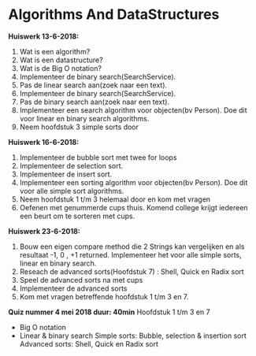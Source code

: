# Algorithms And DataStructures


**Huiswerk 13-6-2018:** 
1. Wat is een algorithm?
2. Wat is een datastructure?
3. Wat is de Big O notation?
4. Implementeer de binary search(SearchService).
5. Pas de linear search aan(zoek naar een text).
6. Implementeer de binary search(SearchService).
7. Pas de binary search aan(zoek naar een text).
8. Implementeer een search algorithm voor objecten(bv Person). Doe dit voor linear en binary search algorithms.
9. Neem hoofdstuk 3 simple sorts door

**Huiswerk 16-6-2018:**
1. Implementeer de bubble sort met twee for loops
2. Implementeer de selection sort.
3. Implementeer de insert sort.
4. Implementeer een sorting algorithm voor objecten(bv Person). Doe dit voor alle simple sort algorithms.
5. Neem hoofdstuk 1 t/m 3 helemaal door en kom met vragen
6. Oefenen met genummerde cups thuis. Komend college krijgt iedereen een beurt om te sorteren met cups.

**Huiswerk 23-6-2018:**
1. Bouw een eigen compare method die 2 Strings kan vergelijken en als resultaat -1, 0 , +1 returned.
   Implementeer het voor alle simple sorts, linear en binary search.
2. Reseach de advanced sorts(Hoofdstuk 7) : Shell, Quick en Radix sort
3. Speel de advanced sorts na met cups
4. Implementeer de advanced sorts
5. Kom met vragen betreffende hoofdstuk 1 t/m 3 en 7.


**Quiz nummer 4 mei 2018 duur: 40min**
Hoofdstuk 1 t/m 3 en 7
- Big O notation
- Linear & binary search
Simple sorts: Bubble, selection & insertion sort
Advanced sorts: Shell, Quick en Radix sort